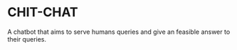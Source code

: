 # CHIT-CHAT
A chatbot that aims to serve humans queries and give an feasible answer to their queries.
